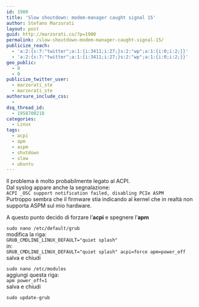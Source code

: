 ```yaml
---
id: 1900
title: 'Slow shoutdown: modem-manager caught signal 15'
author: Stefano Marzorati
layout: post
guid: http://marzorati.co/?p=1900
permalink: /slow-shoutdown-modem-manager-caught-signal-15/
publicize_reach:
  - 'a:2:{s:7:"twitter";a:1:{i:3411;i:27;}s:2:"wp";a:1:{i:0;i:2;}}'
  - 'a:2:{s:7:"twitter";a:1:{i:3411;i:27;}s:2:"wp";a:1:{i:0;i:2;}}'
geo_public:
  - 0
  - 0
publicize_twitter_user:
  - marzorati_ste
  - marzorati_ste
authorsure_include_css:
  - 
dsq_thread_id:
  - 1958700218
categories:
  - Linux
tags:
  - acpi
  - apm
  - aspm
  - shutdown
  - slow
  - ubuntu
---
```

Il problema è molto probabilmente legato al ACPI.  
Dal syslog appare anche la segnalazione:  
`ACPI _OSC support notification failed, disabling PCIe ASPM`  
Purtroppo sembra che il firmware stia indicando al kernel che in realtà non supporta ASPM sul mio hardware.

A questo punto decido di forzare l&#8217;**acpi** e spegnere l&#8217;**apm**

`sudo nano /etc/default/grub`  
modifica la riga:  
`GRUB_CMDLINE_LINUX_DEFAULT="quiet splash"`  
in:  
`GRUB_CMDLINE_LINUX_DEFAULT="quiet splash" acpi=force apm=power_off`  
salva e chiudi

`sudo nano /etc/modules`  
aggiungi questa riga:  
`apm power_off=1`  
salva e chiudi

`sudo update-grub`